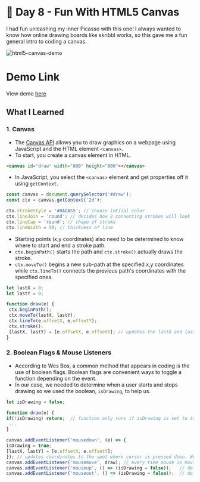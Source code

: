# 🎨 Day 8 - Fun With HTML5 Canvas

I had fun unleashing my inner Picasso with this one! I always wanted to know how online drawing boards like skribbl works, so this gave me a fun general intro to coding a canvas.

![html5-canvas-demo](https://i.ibb.co/qRGHgSB/Screen-Shot-2021-04-22-at-4-38-20-PM.png)

# Demo Link
View demo [here](https://sandaiiyahh.github.io/JavaScript30/08-Fun%20With%20HTML5%20Canvas/index.html)

## What I Learned

### 1. Canvas
 - The [Canvas API](https://developer.mozilla.org/en-US/docs/Web/API/Canvas_API) allows you to draw graphics on a webpage using JavaScript and the HTML element `<canvas>`. 
 - To start, you create a canvas element in HTML.
 
 ```html
 <canvas id="draw" width="800" height="800"></canvas>
 
  ```
  
   - In JavaScript, you select the `<canvas>` element and get properties off it using `getContext`. 
   ```javascript
 const canvas = document.querySelector('#draw');
 const ctx = canvas.getContext('2d');
 
 ctx.strokeStyle = '#BADA55'; // choose intiial color
 ctx.lineJoin = 'round'; // decides how 2 connecting strokes will look 
 ctx.lineCap = 'round'; // shape of stroke
 ctx.lineWidth = 50; // thickness of line
 
  ```
   - Starting points (x,y coordinates) also need to be determined to know where to start and end a stroke path.
   - `ctx.beginPath()` starts the path and `ctx.stroke()` actually draws the stroke. 
   - `ctx.moveTo()` begins a new sub-path at the specified x,y coordinates while `ctx.lineTo()` connects the previous path's coordinates with the specified ones.
 ```javascript
 let lastX = 0;
 let lastY = 0;
 
 function draw(e) {
  ctx.beginPath();
  ctx.moveTo(lastX, lastY);
  ctx.lineTo(e.offsetX, e.offsetY);
  ctx.stroke();
  [lastX, lastY] = [e.offsetX, e.offsetY]; // updates the lastX and lastY points to these new sub-path points
 }
 
  ```
  
### 2. Boolean Flags & Mouse Listeners
 - According to Wes Bos, a common method that appears in coding is the use of boolean flags. Boolean flags are convenient ways to toggle a function depending on the event.
 - In our case, we needed to determine when a user starts and stops drawing so we used the boolean, `isDrawing`, to help us. 
 
  ```javascript
 let isDrawing = false;
 
 function draw(e) {
  if(!isDrawing) return;  // function only runs if isDrawing is set to true.
   ...
 }
 
 canvas.addEventListener('mousedown', (e) => {
  isDrawing = true;
  [lastX, lastY] = [e.offsetX, e.offsetY];
}); // updates coordinates to the spot where cursor is pressed down. We can draw.
  canvas.addEventListener('mousemove', draw); // every time mouse is moving, call draw function
  canvas.addEventListener('mouseup', () => (isDrawing = false));   // do not draw when mouse is up
  canvas.addEventListener('mouseout', () => (isDrawing = false));  // do not draw when mouse is out of canvas area
 
  ```
 
 
  



